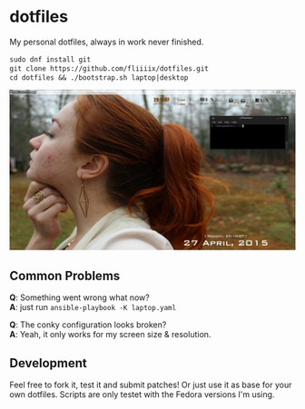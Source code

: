 dotfiles
========

My personal dotfiles, always in work never finished.

```
sudo dnf install git
git clone https://github.com/fliiiix/dotfiles.git
cd dotfiles && ./bootstrap.sh laptop|desktop
```

![desktop](desktop.png)

## Common Problems

**Q**: Something went wrong what now?  
**A**: just run `ansible-playbook -K laptop.yaml`

**Q**: The conky configuration looks broken?  
**A**: Yeah, it only works for my screen size & resolution. 

## Development

Feel free to fork it, test it and submit patches! Or just use it as base 
for your own dotfiles. Scripts are only testet with the Fedora versions I'm using.
